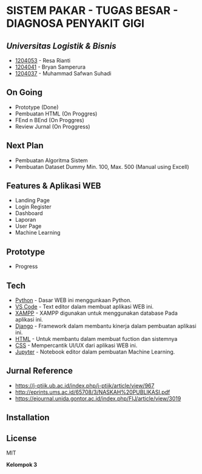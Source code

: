 # SISTEM PAKAR - TUGAS BESAR - DIAGNOSA PENYAKIT GIGI
## _Universitas Logistik & Bisnis_

- [1204053](https://github.com/resa23) - Resa Rianti
- [1204041](https://github.com/BryanFlava) - Bryan Samperura
- [1204037](https://github.com/safwansheamus) - Muhammad Safwan Suhadi

## On Going
- Prototype (Done)
- Pembuatan HTML (On Proggres)
- FEnd n BEnd (On Proggres)
- Review Jurnal (On Proggress)

## Next Plan
- Pembuatan Algoritma Sistem
- Pembuatan Dataset Dummy Min. 100, Max. 500 (Manual using Excell)

## Features & Aplikasi WEB

- Landing Page
- Login Register
- Dashboard
- Laporan
- User Page
- Machine Learning

## Prototype
- Progress

## Tech

- [Python](https://www.python.org/) - Dasar WEB ini menggunkaan Python.
- [VS Code](https://code.visualstudio.com/) - Text editor dalam membuat aplikasi WEB ini.
- [XAMPP](https://www.apachefriends.org/) - XAMPP digunakan untuk menggunakan database Pada aplikasi ini.
- [Django](https://www.djangoproject.com/) - Framework dalam membantu kinerja dalam pembuatan aplikasi ini.
- [HTML](https://www.w3schools.com/html/) - Untuk membantu dalam membuat fuction dan sistemnya
- [CSS](https://www.w3schools.com/css/) - Mempercantik UI/UX dari aplikasi WEB ini.
- [Jupyter](https://jupyter.org/) - Notebook editor dalam pembuatan Machine Learning.

## Jurnal Reference
- https://j-ptiik.ub.ac.id/index.php/j-ptiik/article/view/967 
- http://eprints.ums.ac.id/65708/3/NASKAH%20PUBLIKASI.pdf
- https://ejournal.unida.gontor.ac.id/index.php/FIJ/article/view/3019
## Installation


## License

MIT

**Kelompok 3**

